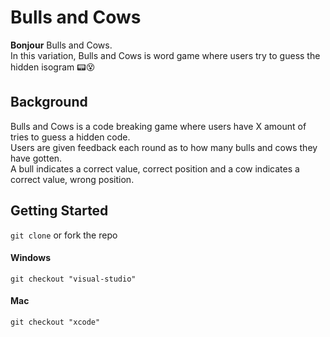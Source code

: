 # Bulls and  Cows

<b>Bonjour</b> Bulls and Cows.<br>
In this variation, Bulls and Cows is word game where users try to guess the hidden isogram 📟😵

## Background
Bulls and Cows is a code breaking game where users have X amount of tries to guess a hidden code.<br>
Users are given feedback each round as to how many bulls and cows they have gotten.<br>
A bull indicates a correct value, correct position and a cow indicates a correct value, wrong position.

## Getting Started

`git clone` or fork the repo

#### Windows
 `git checkout "visual-studio"`

#### Mac
 `git checkout "xcode"`
